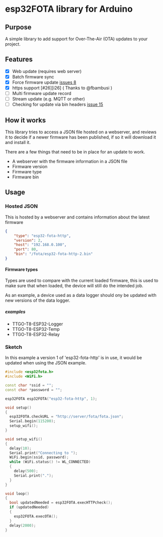 # esp32FOTA library for Arduino

## Purpose

A simple library to add support for Over-The-Air (OTA) updates to your project.

## Features

- [x] Web update (requires web server)
- [x] Batch firmware sync
- [x] Force firmware update [issues 8]
- [x] https support [#26][i26] ( Thanks to @fbambusi )
- [ ] Multi firmware update record
- [ ] Stream update (e.g. MQTT or other)
- [ ] Checking for update via bin headers [issue 15]

## How it works

This library tries to access a JSON file hosted on a webserver, and reviews it to decide if a newer firmware has been published, if so it will download it and install it.

There are a few things that need to be in place for an update to work.

- A webserver with the firmware information in a JSON file
- Firmware version
- Firmware type
- Firmware bin

## Usage

### Hosted JSON

This is hosted by a webserver and contains information about the latest firmware

```json
{
    "type": "esp32-fota-http",
    "version": 2,
    "host": "192.168.0.100",
    "port": 80,
    "bin": "/fota/esp32-fota-http-2.bin"
}
```

#### Firmware types

Types are used to compare with the current loaded firmware, this is used to make sure that when loaded, the device will still do the intended job.

As an example, a device used as a data logger should ony be updated with new versions of the data logger.

##### examples

- TTGO-T8-ESP32-Logger
- TTGO-T8-ESP32-Temp
- TTGO-T8-ESP32-Relay

### Sketch

In this example a version 1  of 'esp32-fota-http' is in use, it would be updated when using the JSON example.

```cpp
#include <esp32fota.h>
#include <WiFi.h>

const char *ssid = "";
const char *password = "";

esp32FOTA esp32FOTA("esp32-fota-http", 1);

void setup()
{
  esp32FOTA.checkURL = "http://server/fota/fota.json";
  Serial.begin(115200);
  setup_wifi();
}

void setup_wifi()
{
  delay(10);
  Serial.print("Connecting to ");
  WiFi.begin(ssid, password);
  while (WiFi.status() != WL_CONNECTED)
  {
    delay(500);
    Serial.print(".");
  }
}

void loop()
{
  bool updatedNeeded = esp32FOTA.execHTTPcheck();
  if (updatedNeeded)
  {
    esp32FOTA.execOTA();
  }
  delay(2000);
}
```

[issue 15]: https://github.com/chrisjoyce911/esp32FOTA/issues/15
[issues 8]: https://github.com/chrisjoyce911/esp32FOTA/issues/8
